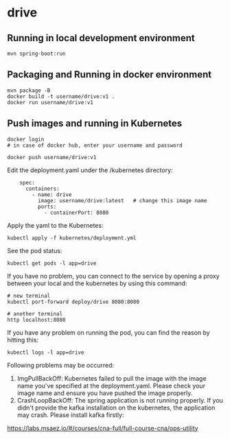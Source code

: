 # drive

## Running in local development environment

```
mvn spring-boot:run
```

## Packaging and Running in docker environment

```
mvn package -B
docker build -t username/drive:v1 .
docker run username/drive:v1
```

## Push images and running in Kubernetes

```
docker login 
# in case of docker hub, enter your username and password

docker push username/drive:v1
```

Edit the deployment.yaml under the /kubernetes directory:
```
    spec:
      containers:
        - name: drive
          image: username/drive:latest   # change this image name
          ports:
            - containerPort: 8080

```

Apply the yaml to the Kubernetes:
```
kubectl apply -f kubernetes/deployment.yml
```

See the pod status:
```
kubectl get pods -l app=drive
```

If you have no problem, you can connect to the service by opening a proxy between your local and the kubernetes by using this command:
```
# new terminal
kubectl port-forward deploy/drive 8080:8080

# another terminal
http localhost:8080
```

If you have any problem on running the pod, you can find the reason by hitting this:
```
kubectl logs -l app=drive
```

Following problems may be occurred:

1. ImgPullBackOff:  Kubernetes failed to pull the image with the image name you've specified at the deployment.yaml. Please check your image name and ensure you have pushed the image properly.
1. CrashLoopBackOff: The spring application is not running properly. If you didn't provide the kafka installation on the kubernetes, the application may crash. Please install kafka firstly:

https://labs.msaez.io/#/courses/cna-full/full-course-cna/ops-utility

